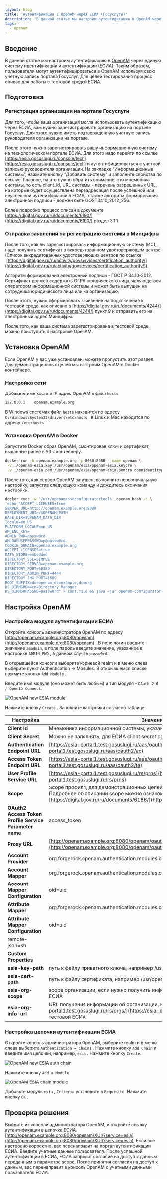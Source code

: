 ```yaml
---
layout: blog
title: 'Аутентификация в OpenAM через ЕСИА (Госуслуги)'
description: 'В данной статье мы настроим аутентификацию в OpenAM через единую систему идентификации и аутентификации (ЕСИА)'
tags: 
  - openam
---
```


## Введение

В данной статье мы настроим аутентификацию в [OpenAM](https://github.com/OpenIdentityPlatform/OpenAM) через единую систему идентификации и аутентификации (ЕСИА). Таким образом, пользователи могут аутентифицироваться в OpenAM используя свою учетную запись портала Госуслуг. Для целей тестирования процесс описан для работы с тестовой средой ЕСИА.

## Подготовка

### Регистрация организации на портале Госуслуги

Для того, чтобы ваша организация могла использовать аутентификацию через ЕСИА, вам нужно зарегистрировать организацию на портале Госуслуг. Для этого нужно иметь подтвержденную учетную запись руководителя организации на портале.

После этого нужно зарегистрировать вашу информационную систему на технологическом портале ЕСИА. Для этого надо перейти по ссылке [https://esia.gosuslugi.ru/console/tech](https://esia.gosuslugi.ru/console/tech) и аутентифицироваться с учетной записью руководителя организации. На закладке “Информационные системы”, нажмите кнопку “Добавить систему” и заполните свойства по ссылке. Главное, на что нужно обратить внимание, это мнемоника системы, то есть client_id,  URL системы - перечень разрешенных URL, на которые будет осуществлена переадресация после успешной или неуспешной аутенитфикации в ЕСИА, а также алгоритм формирования электронной подписи - должен быть GOST3410_2012_256. 

Более подробно процесс описан в документе [https://digital.gov.ru/ru/documents/6190/](https://digital.gov.ru/ru/documents/6190/) раздел 3.1.1

### Отправка заявлений на регистрацию системы в Минцифры

После того, как вы зарегистрировали информационную систему (ИС), надо получить сертификат в аккредитованном удостоверяющем центре (Список аккредитованных удостоверяющих центров по ссылке  [https://digital.gov.ru/ru/activity/govservices/certification_authority/](https://digital.gov.ru/ru/activity/govservices/certification_authority/)). 

Алгоритм формирования электронной подписи - ГОСТ Р 34.10-2012. Сертификат должен содержать ОГРН юридического лица, являющегося оператором информационной системы и может быть выпущен на сотрудника юридического лица или на организацию.

После этого, нужно сформировать заявление на подключение к тестовой среде, как описано в [https://digital.gov.ru/ru/documents/4244/](https://digital.gov.ru/ru/documents/4244/) пункт 9 и отправить его на электронный адрес Минцифры.

После того, как ваша система зарегистрирована в тестовой среде, можно приступить к настройке OpenAM.

## Установка OpenAM

Если OpenAM у вас уже установлен, можете пропустить этот раздел. Для демонстрационных целей мы настроим OpenAM в Docker контейнере.

### Настройка сети

Добавьте имя хоста и IP адрес OpenAM в файл `hosts`

```bash
127.0.0.1    openam.example.org
```

В Windows системах файл `hosts` находится по адресу `C:\Windows\System32\drivers\etc\hosts` , в Linux и Mac находится по адресу `/etc/hosts` 

### Установка OpenAM в Docker

Запустите Docker образ OpenAM, смонтировав ключ и сертификат, выданные ранее в УЗ к контейнеру.

```bash
docker run -h openam.example.org -p 8080:8080 --name openam \
 -v ./openam-esia.key:/usr/openam/esia/openam-esia.key:ro \
 -v ./openam-esia.pem:/usr/openam/esia/openam-esia.pem:ro openidentityplatform/openam:latest
```

После того, как сервер OpenAM запущен, выполните первоначальную настройку, запустив следующую команду и дождитесь окончания настройки.

```bash
docker exec -w '/usr/openam/ssoconfiguratortools' openam bash -c \
'echo "ACCEPT_LICENSES=true
SERVER_URL=http://openam.example.org:8080
DEPLOYMENT_URI=/$OPENAM_PATH
BASE_DIR=$OPENAM_DATA_DIR
locale=en_US
PLATFORM_LOCALE=en_US
AM_ENC_KEY=
ADMIN_PWD=passw0rd
AMLDAPUSERPASSWD=p@passw0rd
COOKIE_DOMAIN=openam.example.org
ACCEPT_LICENSES=true
DATA_STORE=embedded
DIRECTORY_SSL=SIMPLE
DIRECTORY_SERVER=openam.example.org
DIRECTORY_PORT=50389
DIRECTORY_ADMIN_PORT=4444
DIRECTORY_JMX_PORT=1689
ROOT_SUFFIX=dc=openam,dc=example,dc=org
DS_DIRMGRDN=cn=Directory Manager
DS_DIRMGRPASSWD=passw0rd" > conf.file && java -jar openam-configurator-tool*.jar --file conf.file'
```

## Настройка OpenAM

### Настройка модуля аутентификации ЕСИА

Откройте консоль администратора OpenAM по адресу [http://openam.example.org:8080/openam](http://openam.example.org:8080/openam) . В поле логин введите значение `amadmin`, в поле пароль введите значение, указанное в настройке `ADMIN_PWD` , в данном случае `passw0rd`.

В открывшейся консоли выберите корневой realm и в меню слева выберите пункт Authentication → Modules. В открывшемся списке нажмите кнопку `Add Module` .

Введите имя модуля (оно может быть любым) и тип модуля - `OAuth 2.0 / OpenID Connect`.

![OpenAM new ESIA module](https://raw.githubusercontent.com/wiki/3A-Systems/OpenAM/images/esia-auth/0-openam-esia-module.png)

Нажмите кнопку `Create` . Заполните настройки согласно таблице:

| Настройка | Значение |
| --- | --- |
| **Client Id** | Мнемоника информационной системы, указанная в технологическом портале ЕСИА |
| **Client Secret** | Можно не заполнять, для ЕСИА client secret рассчитывается динамически |
| **Authentication Endpoint URL** | [https://esia-portal1.test.gosuslugi.ru/aas/oauth2/ac](https://esia-portal1.test.gosuslugi.ru/aas/oauth2/ac) |
| **Access Token Endpoint URL** | [https://esia-portal1.test.gosuslugi.ru/aas/oauth2/te](https://esia-portal1.test.gosuslugi.ru/aas/oauth2/te) |
| **User Profile Service URL** | [https://esia-portal1.test.gosuslugi.ru/rs/prns](https://esia-portal1.test.gosuslugi.ru/rs/prns) |
| **Scope** | Scope профиля, для демонстрационных целей укажем `fullname birthdate gender`. Подробнее об описании scope можно ознакомится в документе по ссылке [https://digital.gov.ru/ru/documents/6186/](https://digital.gov.ru/ru/documents/6186/) |
| **OAuth2 Access Token Profile Service Parameter name** | access_token |
| **Proxy URL** | [http://openam.example.org:8080/openam/oauth2c/OAuthProxy.jsp](http://openam.example.org:8080/openam/oauth2c/OAuthProxy.jsp) |
| **Account Provider** | org.forgerock.openam.authentication.modules.common.mapping.DefaultAccountProvider |
| **Account Mapper** | org.forgerock.openam.authentication.modules.common.mapping.JsonAttributeMapper |
| **Account Mapper Configuration** | oid=uid |
| **Attribute Mapper** | org.forgerock.openam.authentication.modules.common.mapping.JsonAttributeMapper |
| **Attribute Mapper Configuration** | oid=uid
remote-json=sn |
| **Custom Properties** |  |
| **esia-key-path** | путь к файлу приватного ключа, например /usr/openam/esia/openam-esia.key |
| **esia-cert-path** | путь к файлу сертификата, например /usr/openam/esia/openam-esia.pem |
| **esia-org-scope** | scope организации, если нужно получить информацию об организации пользователя ЕСИА |
| **esia-org-info-url** | URL получения информации об организации, например [https://esia-portal1.test.gosuslugi.ru/rs/orgs/](https://esia-portal1.test.gosuslugi.ru/rs/orgs/) - для тестовой ЕСИА |

### Настройка цепочки аутентификации ЕСИА

Откройте консоль администратора OpenAM, выберите realm и в меню слева выберите `Authentication → Chains` . Нажмите кнопку `Add Chain` и введите имя цепочки, например, `esia` . Нажмите кнопку  `Create`.

![OpenAM new ESIA auth chain](https://raw.githubusercontent.com/wiki/3A-Systems/OpenAM/images/esia-auth/1-openam-esia-chain.png)

Нажмите кнопку `Add a Module` .

![OpenAM ESIA chain module](https://raw.githubusercontent.com/wiki/3A-Systems/OpenAM/images/esia-auth/2-openam-esia-chain-module.png)

Добавьте модуль `esia` , `Criteria` установите в `Requisite`. Нажмите кнопку `OK` .

## Проверка решения

Выйдите из консоли администратора OpenAM, и откройте ссылку аутентификации в цепочке ЕСИА. [http://openam.example.org:8080/openam/XUI/?service=esia](http://openam.example.org:8080/openam/XUI/?service=esia). Если все настроено корректно, вас перенаправит на портал аутентификации ЕСИА. Введите учетные данные пользователя. После успешной аутентификации в ЕСИА, ЕСИА запросит согласие на доступ к данным переданным в параметре scope. После принятия согласия на доступ к данным, вас перенаправит в консоль OpenAM с учетными данными пользователя ЕСИА.